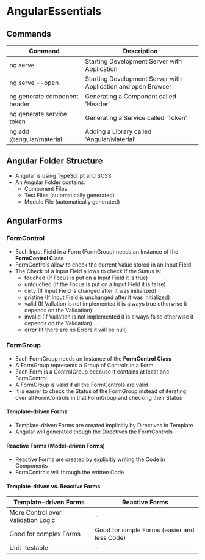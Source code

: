 # AngularEssentials

## Commands

| Command                      | Description                                                   |
| ---------------------------- | ------------------------------------------------------------- |
| ng serve                     | Starting Development Server with Application                  |
| ng serve --open              | Starting Development Server with Application and open Browser |
| ng generate component header | Generating a Component called 'Header'                        |
| ng generate service token    | Generating a Service called 'Token'                           |
| ng add @angular/material     | Adding a Library called 'Angular/Material'                    |

## Angular Folder Structure

- Angular is using TypeScript and SCSS
- An Angular Folder contains:
  - Component Files
  - Test Files (automatically generated)
  - Module File (automatically generated)

## AngularForms

### FormControl

- Each Input Field in a Form (FormGroup) needs an Instance of the **FormControl Class**
- FormControls allow to check the current Value stored in an Input Field
- The Check of a Input Field allows to check if the Status is:
  - touched (If Focus is put on a Input Field it is true)
  - untouched (If the Focus is put on a Input Field it is false)
  - dirty (If Input Field is changed after it was initialized)
  - pristine (If Input Field is unchanged after it was initialized)
  - valid (If Vallation is not implemented it is always true otherwise it depends on the Validation)
  - invalid (If Vallation is not implemented it is always false otherwise it depends on the Validation)
  - error (If there are no Errors it will be null)

### FormGroup

- Each FormGroup needs an Instance of the **FormControl Class**
- A FormGroup represents a Group of Controls in a Form
- Each Form is a ControlGroup because it contains at least one FormControl
- A FormGroup is valid if all the FormControls are valid
- It is easier to check the Status of the FormGroup instead of iterating over all FormControls in that FormGroup and checking their Status

#### Template-driven Forms

- Template-driven Forms are created implicitly by Directives in Template
- Angular will generated though the Directives the FormControls

#### Reactive Forms (Model-driven Forms)

- Reactive Forms are created by explicitly writing the Code in Components
- FormControls will through the written Code

#### Template-driven vs. Reactive Forms

| Template-driven Forms              | Reactive Forms                               |
| ---------------------------------- | -------------------------------------------- |
| More Control over Validation Logic | -                                            |
| Good for complex Forms             | Good for simple Forms (easier and less Code) |
| Unit-testable                      | -                                            |
